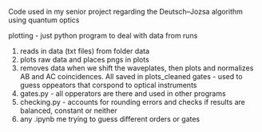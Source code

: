 Code used in my senior project regarding the Deutsch–Jozsa algorithm using quantum optics

plotting - just python program to deal with data from runs
  1) reads in data (txt files) from folder data
  2) plots raw data and places pngs in plots
  3) removes data when we shift the waveplates, then plots and normalizes AB and AC coincidences. All saved in plots_cleaned
gates - used to guess oppeators that corspond to optical instruments
  1) gates.py - all opperators are there and used in other programs
  2) checking.py - accounts for rounding errors and checks if results are balanced, constant or neither
  3) any .ipynb me trying to guess different orders or gates 
